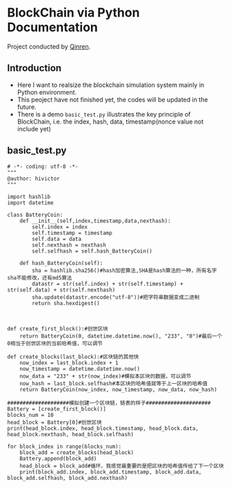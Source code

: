 # BlockChain via Python Documentation

Project conducted by [Qinren](http://www.qinren.tech/xin.html).

## Introduction

* Here I want to realsize the blockchain simulation system mainly in Python environment.
* This peoject have not finished yet, the codes will be updated in the future.
* There is a demo `basic_test.py` illustrates the key principle of BlockChain, i.e. the index, hash, data, timestamp(nonce value not include yet)


## basic_test.py

    # -*- coding: utf-8 -*-
	"""
	@author: hivictor
	"""
 
	import hashlib
	import datetime

	class BatteryCoin:    
		def __init__(self,index,timestamp,data,nexthash):
			self.index = index
			self.timestamp = timestamp
			self.data = data
			self.nexthash = nexthash
			self.selfhash = self.hash_BatteryCoin()
			
		def hash_BatteryCoin(self):
			sha = hashlib.sha256()#hash加密算法,SHA是hash算法的一种，所有名字sha不能修改，还有md5算法
			datastr = str(self.index) + str(self.timestamp) + str(self.data) + str(self.nexthash)
			sha.update(datastr.encode("utf-8"))#把字符串数据变成二进制
			return sha.hexdigest()
			


	def create_first_block():#创世区块
		return BatteryCoin(0, datetime.datetime.now(), "233", "0")#最后一个0相当于创世区块的当前哈希值，可以调节

	def create_blocks(last_block):#区块链的其他快
		now_index = last_block.index + 1
		now_timestamp = datetime.datetime.now()
		now_data = "233" + str(now_index)#模拟本区块的数据，可以调节
		now_hash = last_block.selfhash#本区块的哈希值就等于上一区块的哈希值
		return BatteryCoin(now_index, now_timestamp, now_data, now_hash)
		
	####################模拟创建一个区块链，链表的样子#####################
	Battery = [create_first_block()]
	blocks_num = 10
	head_block = Battery[0]#创世区块
	print(head_block.index, head_block.timestamp, head_block.data, head_block.nexthash, head_block.selfhash)

	for block_index in range(blocks_num):
		block_add = create_blocks(head_block)
		Battery.append(block_add)
		head_block = block_add#循环，我感觉最重要的是把区块的哈希值传给了下一个区块
		print(block_add.index, block_add.timestamp, block_add.data, block_add.selfhash, block_add.nexthash)
